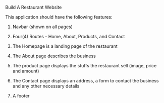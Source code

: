 Build A Restaurant Website

This application should have the following features:

1) Navbar (shown on all pages)

2) Four(4) Routes - Home, About, Products, and Contact

3) The Homepage is a landing page of the restaurant

4) The About page describes the business

5) The product page displays the stuffs the restaurant sell (image, price and amount)

6) The Contact page displays an address, a form to contact the business and any other necessary details

7) A footer 